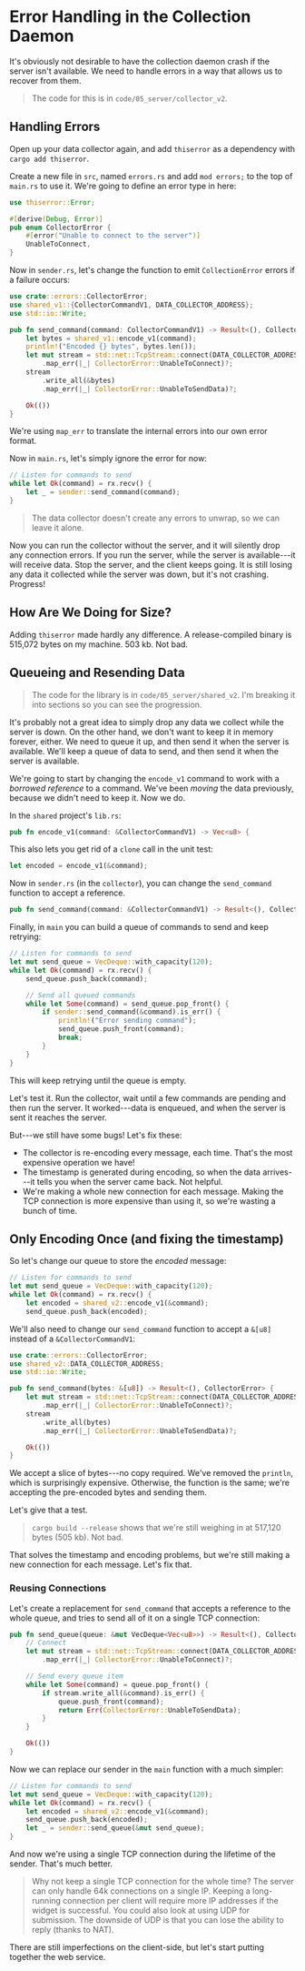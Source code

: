 # Error Handling in the Collection Daemon

It's obviously not desirable to have the collection daemon crash if the server isn't available. We need to handle errors in a way that allows us to recover from them.

> The code for this is in `code/05_server/collector_v2`.

## Handling Errors

Open up your data collector again, and add `thiserror` as a dependency with `cargo add thiserror`.

Create a new file in `src`, named `errors.rs` and add `mod errors;` to the top of `main.rs` to use it. We're going to define an error type in here:

```rust
use thiserror::Error;

#[derive(Debug, Error)]
pub enum CollectorError {
    #[error("Unable to connect to the server")]
    UnableToConnect,
}
```

Now in `sender.rs`, let's change the function to emit `CollectionError` errors if a failure occurs:

```rust
use crate::errors::CollectorError;
use shared_v1::{CollectorCommandV1, DATA_COLLECTOR_ADDRESS};
use std::io::Write;

pub fn send_command(command: CollectorCommandV1) -> Result<(), CollectorError> {
    let bytes = shared_v1::encode_v1(command);
    println!("Encoded {} bytes", bytes.len());
    let mut stream = std::net::TcpStream::connect(DATA_COLLECTOR_ADDRESS)
        .map_err(|_| CollectorError::UnableToConnect)?;
    stream
        .write_all(&bytes)
        .map_err(|_| CollectorError::UnableToSendData)?;

    Ok(())
}
```

We're using `map_err` to translate the internal errors into our own error format.

Now in `main.rs`, let's simply ignore the error for now:

```rust
// Listen for commands to send
while let Ok(command) = rx.recv() {
    let _ = sender::send_command(command);
}
```

> The data collector doesn't create any errors to unwrap, so we can leave it alone.

Now you can run the collector without the server, and it will silently drop any connection errors. If you run the server, while the server is available---it will receive data. Stop the server, and the client keeps going. It is still losing any data it collected while the server was down, but it's not crashing. Progress!

## How Are We Doing for Size?

Adding `thiserror` made hardly any difference. A release-compiled binary is 515,072 bytes on my machine. 503 kb. Not bad.

## Queueing and Resending Data

> The code for the library is in `code/05_server/shared_v2`. I'm breaking it into sections so you can see the progression.

It's probably not a great idea to simply drop any data we collect while the server is down. On the other hand, we don't want to keep it in memory forever, either. We need to queue it up, and then send it when the server is available. We'll keep a queue of data to send, and then send it when the server is available.

We're going to start by changing the `encode_v1` command to work with a *borrowed reference* to a command. We've been *moving* the data previously, because we didn't need to keep it. Now we do.

In the `shared` project's `lib.rs`:

```rust
pub fn encode_v1(command: &CollectorCommandV1) -> Vec<u8> {
```

This also lets you get rid of a `clone` call in the unit test:

```rust
let encoded = encode_v1(&command);
```

Now in `sender.rs` (in the `collector`), you can change the `send_command` function to accept a reference.

```rust
pub fn send_command(command: &CollectorCommandV1) -> Result<(), CollectorError> {
```

Finally, in `main` you can build a queue of commands to send and keep retrying:

```rust
// Listen for commands to send
let mut send_queue = VecDeque::with_capacity(120);
while let Ok(command) = rx.recv() {
    send_queue.push_back(command);

    // Send all queued commands
    while let Some(command) = send_queue.pop_front() {
        if sender::send_command(&command).is_err() {
            println!("Error sending command");
            send_queue.push_front(command);
            break;
        }
    }
}
```

This will keep retrying until the queue is empty.

Let's test it. Run the collector, wait until a few commands are pending and then run the server. It worked---data is enqueued, and when the server is sent it reaches the server.

But---we still have some bugs! Let's fix these:

* The collector is re-encoding every message, each time. That's the most expensive operation we have!
* The timestamp is generated during encoding, so when the data arrives---it tells you when the server came back. Not helpful.
* We're making a whole new connection for each message. Making the TCP connection is more expensive than using it, so we're wasting a bunch of time.

## Only Encoding Once (and fixing the timestamp)

So let's change our queue to store the *encoded* message:

```rust
// Listen for commands to send
let mut send_queue = VecDeque::with_capacity(120);
while let Ok(command) = rx.recv() {
    let encoded = shared_v2::encode_v1(&command);
    send_queue.push_back(encoded);
```

We'll also need to change our `send_command` function to accept a `&[u8]` instead of a `&CollectorCommandV1`:

```rust
use crate::errors::CollectorError;
use shared_v2::DATA_COLLECTOR_ADDRESS;
use std::io::Write;

pub fn send_command(bytes: &[u8]) -> Result<(), CollectorError> {
    let mut stream = std::net::TcpStream::connect(DATA_COLLECTOR_ADDRESS)
        .map_err(|_| CollectorError::UnableToConnect)?;
    stream
        .write_all(bytes)
        .map_err(|_| CollectorError::UnableToSendData)?;

    Ok(())
}
```

We accept a slice of bytes---no copy required. We've removed the `println`, which is surprisingly expensive. Otherwise, the function is the same; we're accepting the pre-encoded bytes and sending them.

Let's give that a test.

> `cargo build --release` shows that we're still weighing in at 517,120 bytes (505 kb). Not bad.

That solves the timestamp and encoding problems, but we're still making a new connection for each message. Let's fix that.

### Reusing Connections

Let's create a replacement for `send_command` that accepts a reference to the whole queue, and tries to send all of it on a single TCP connection:

```rust
pub fn send_queue(queue: &mut VecDeque<Vec<u8>>) -> Result<(), CollectorError> {
    // Connect
    let mut stream = std::net::TcpStream::connect(DATA_COLLECTOR_ADDRESS)
        .map_err(|_| CollectorError::UnableToConnect)?;

    // Send every queue item
    while let Some(command) = queue.pop_front() {
        if stream.write_all(&command).is_err() {
            queue.push_front(command);
            return Err(CollectorError::UnableToSendData);
        }
    }

    Ok(())
}
```

Now we can replace our sender in the `main` function with a much simpler:

```rust
// Listen for commands to send
let mut send_queue = VecDeque::with_capacity(120);
while let Ok(command) = rx.recv() {
    let encoded = shared_v2::encode_v1(&command);
    send_queue.push_back(encoded);
    let _ = sender::send_queue(&mut send_queue);
}
```

And now we're using a single TCP connection during the lifetime of the sender. That's much better.

> Why not keep a single TCP connection for the whole time? The server can only handle 64k connections on a single IP. Keeping a long-running connection per client will require more IP addresses if the widget is successful. You could also look at using UDP for submission. The downside of UDP is that you can lose the ability to reply (thanks to NAT).

There are still imperfections on the client-side, but let's start putting together the web service.